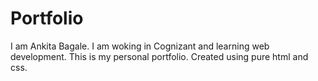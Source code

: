 # Portfolio

I am Ankita Bagale. I am woking in Cognizant and learning web development.
This is my personal portfolio. Created using pure html and css.
